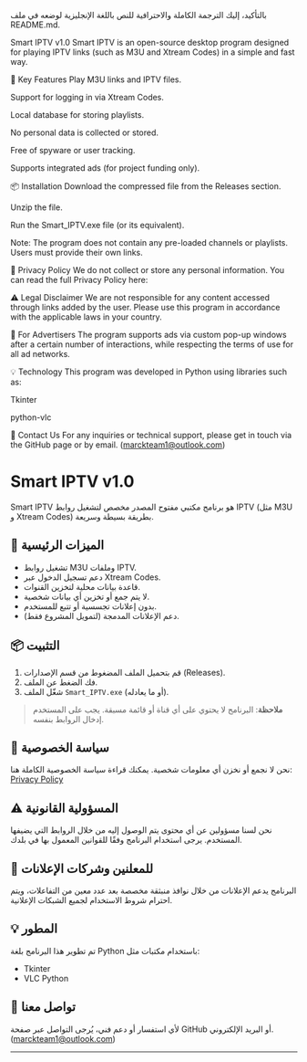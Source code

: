 بالتأكيد، إليك الترجمة الكاملة والاحترافية للنص باللغة الإنجليزية لوضعه في ملف README.md.

Smart IPTV v1.0
Smart IPTV is an open-source desktop program designed for playing IPTV links (such as M3U and Xtream Codes) in a simple and fast way.

🧠 Key Features
Play M3U links and IPTV files.

Support for logging in via Xtream Codes.

Local database for storing playlists.

No personal data is collected or stored.

Free of spyware or user tracking.

Supports integrated ads (for project funding only).

📦 Installation
Download the compressed file from the Releases section.

Unzip the file.

Run the Smart_IPTV.exe file (or its equivalent).

Note: The program does not contain any pre-loaded channels or playlists. Users must provide their own links.

🔐 Privacy Policy
We do not collect or store any personal information. You can read the full Privacy Policy here: 

⚠️ Legal Disclaimer
We are not responsible for any content accessed through links added by the user. Please use this program in accordance with the applicable laws in your country.

💼 For Advertisers
The program supports ads via custom pop-up windows after a certain number of interactions, while respecting the terms of use for all ad networks.

💡 Technology
This program was developed in Python using libraries such as:

Tkinter

python-vlc

📩 Contact Us
For any inquiries or technical support, please get in touch via the GitHub page or by email. (marckteam1@outlook.com)


# Smart IPTV v1.0

Smart IPTV هو برنامج مكتبي مفتوح المصدر مخصص لتشغيل روابط IPTV (مثل M3U و Xtream Codes) بطريقة بسيطة وسريعة.

## 🧠 الميزات الرئيسية

* تشغيل روابط M3U وملفات IPTV.
* دعم تسجيل الدخول عبر Xtream Codes.
* قاعدة بيانات محلية لتخزين القنوات.
* لا يتم جمع أو تخزين أي بيانات شخصية.
* بدون إعلانات تجسسية أو تتبع للمستخدم.
* دعم الإعلانات المدمجة (لتمويل المشروع فقط).

## 📦 التثبيت

1. قم بتحميل الملف المضغوط من قسم الإصدارات (Releases).
2. فك الضغط عن الملف.
3. شغّل الملف `Smart_IPTV.exe` (أو ما يعادله).

> **ملاحظة**: البرنامج لا يحتوي على أي قناة أو قائمة مسبقة. يجب على المستخدم إدخال الروابط بنفسه.

## 🔐 سياسة الخصوصية

نحن لا نجمع أو نخزن أي معلومات شخصية. يمكنك قراءة سياسة الخصوصية الكاملة هنا: [Privacy Policy](link-if-available)

## ⚠️ المسؤولية القانونية

نحن لسنا مسؤولين عن أي محتوى يتم الوصول إليه من خلال الروابط التي يضيفها المستخدم. يرجى استخدام البرنامج وفقًا للقوانين المعمول بها في بلدك.

## 💼 للمعلنين وشركات الإعلانات

البرنامج يدعم الإعلانات من خلال نوافذ منبثقة مخصصة بعد عدد معين من التفاعلات، ويتم احترام شروط الاستخدام لجميع الشبكات الإعلانية.

## 💡 المطور

تم تطوير هذا البرنامج بلغة Python باستخدام مكتبات مثل:

* Tkinter
* VLC Python

## 📩 تواصل معنا

لأي استفسار أو دعم فني، يُرجى التواصل عبر صفحة GitHub أو البريد الإلكتروني.      (marckteam1@outlook.com)

---

